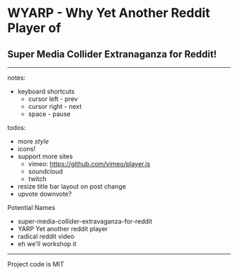 # WYARP - Why Yet Another Reddit Player of
## Super Media Collider Extranaganza for Reddit!

---

notes:
* keyboard shortcuts
  * cursor left - prev
  * cursor right - next
  * space - pause

todos:
* more _style_
* icons!
* support more sites
  * vimeo: https://github.com/vimeo/player.js
  * soundcloud
  * twitch
* resize title bar layout on post change
* upvote downvote?

Potential Names
* super-media-collider-extravaganza-for-reddit
* YARP Yet another reddit player
* radical reddit video
* eh we'll workshop it


---
Project code is MIT  
